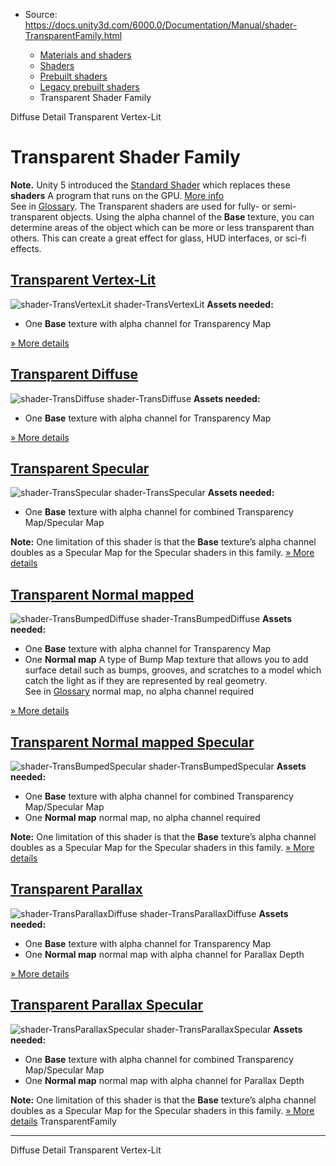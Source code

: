 * Source: https://docs.unity3d.com/6000.0/Documentation/Manual/shader-TransparentFamily.html

  * [Materials and shaders](https://docs.unity3d.com/6000.0/Documentation/Manual/materials-and-shaders.html)
  * [Shaders](https://docs.unity3d.com/6000.0/Documentation/Manual/Shaders.html)
  * [Prebuilt shaders](https://docs.unity3d.com/6000.0/Documentation/Manual/shader-built-in-landing.html)
  * [Legacy prebuilt shaders](https://docs.unity3d.com/6000.0/Documentation/Manual/Built-inShaderGuide.html)
  * Transparent Shader Family


[](https://docs.unity3d.com/6000.0/Documentation/Manual/shader-NormalDiffuseDetail.html)
Diffuse Detail
[](https://docs.unity3d.com/6000.0/Documentation/Manual/shader-TransVertexLit.html)
Transparent Vertex-Lit
# Transparent Shader Family
**Note.** Unity 5 introduced the [Standard Shader](https://docs.unity3d.com/6000.0/Documentation/Manual/shader-StandardShader.html) which replaces these **shaders** A program that runs on the GPU. [More info](https://docs.unity3d.com/6000.0/Documentation/Manual/Shaders.html)  
See in [Glossary](https://docs.unity3d.com/6000.0/Documentation/Manual/Glossary.html#Shader).
The Transparent shaders are used for fully- or semi-transparent objects. Using the alpha channel of the **Base** texture, you can determine areas of the object which can be more or less transparent than others. This can create a great effect for glass, HUD interfaces, or sci-fi effects.
## [Transparent Vertex-Lit](https://docs.unity3d.com/6000.0/Documentation/Manual/shader-TransVertexLit.html)
![shader-TransVertexLit](https://docs.unity3d.com/6000.0/Documentation/uploads/Shaders/Thumb-TransVertex.jpg) shader-TransVertexLit
**Assets needed:**
  * One **Base** texture with alpha channel for Transparency Map


[» More details](https://docs.unity3d.com/6000.0/Documentation/Manual/shader-TransVertexLit.html)
## [Transparent Diffuse](https://docs.unity3d.com/6000.0/Documentation/Manual/shader-TransDiffuse.html)
![shader-TransDiffuse](https://docs.unity3d.com/6000.0/Documentation/uploads/Shaders/Thumb-TransDiffuse.jpg) shader-TransDiffuse
**Assets needed:**
  * One **Base** texture with alpha channel for Transparency Map


[» More details](https://docs.unity3d.com/6000.0/Documentation/Manual/shader-TransDiffuse.html)
## [Transparent Specular](https://docs.unity3d.com/6000.0/Documentation/Manual/shader-TransSpecular.html)
![shader-TransSpecular](https://docs.unity3d.com/6000.0/Documentation/uploads/Shaders/Thumb-TransSpec.jpg) shader-TransSpecular
**Assets needed:**
  * One **Base** texture with alpha channel for combined Transparency Map/Specular Map


**Note:** One limitation of this shader is that the **Base** texture’s alpha channel doubles as a Specular Map for the Specular shaders in this family.
[» More details](https://docs.unity3d.com/6000.0/Documentation/Manual/shader-TransSpecular.html)
## [Transparent Normal mapped](https://docs.unity3d.com/6000.0/Documentation/Manual/shader-TransBumpedDiffuse.html)
![shader-TransBumpedDiffuse](https://docs.unity3d.com/6000.0/Documentation/uploads/Shaders/Thumb-TransBump.jpg) shader-TransBumpedDiffuse
**Assets needed:**
  * One **Base** texture with alpha channel for Transparency Map
  * One **Normal map** A type of Bump Map texture that allows you to add surface detail such as bumps, grooves, and scratches to a model which catch the light as if they are represented by real geometry.  
See in [Glossary](https://docs.unity3d.com/6000.0/Documentation/Manual/Glossary.html#Normalmap) normal map, no alpha channel required


[» More details](https://docs.unity3d.com/6000.0/Documentation/Manual/shader-TransBumpedDiffuse.html)
## [Transparent Normal mapped Specular](https://docs.unity3d.com/6000.0/Documentation/Manual/shader-TransBumpedSpecular.html)
![shader-TransBumpedSpecular](https://docs.unity3d.com/6000.0/Documentation/uploads/Shaders/Thumb-TransBumpSpec.jpg) shader-TransBumpedSpecular
**Assets needed:**
  * One **Base** texture with alpha channel for combined Transparency Map/Specular Map
  * One **Normal map** normal map, no alpha channel required


**Note:** One limitation of this shader is that the **Base** texture’s alpha channel doubles as a Specular Map for the Specular shaders in this family.
[» More details](https://docs.unity3d.com/6000.0/Documentation/Manual/shader-TransBumpedSpecular.html)
## [Transparent Parallax](https://docs.unity3d.com/6000.0/Documentation/Manual/shader-TransParallaxDiffuse.html)
![shader-TransParallaxDiffuse](https://docs.unity3d.com/6000.0/Documentation/uploads/Shaders/Thumb-TransParallaxBump.jpg) shader-TransParallaxDiffuse
**Assets needed:**
  * One **Base** texture with alpha channel for Transparency Map
  * One **Normal map** normal map with alpha channel for Parallax Depth


[» More details](https://docs.unity3d.com/6000.0/Documentation/Manual/shader-TransParallaxDiffuse.html)
## [Transparent Parallax Specular](https://docs.unity3d.com/6000.0/Documentation/Manual/shader-TransParallaxSpecular.html)
![shader-TransParallaxSpecular](https://docs.unity3d.com/6000.0/Documentation/uploads/Shaders/Thumb-TransParallaxBumpSpec.jpg) shader-TransParallaxSpecular
**Assets needed:**
  * One **Base** texture with alpha channel for combined Transparency Map/Specular Map
  * One **Normal map** normal map with alpha channel for Parallax Depth


**Note:** One limitation of this shader is that the **Base** texture’s alpha channel doubles as a Specular Map for the Specular shaders in this family.
[» More details](https://docs.unity3d.com/6000.0/Documentation/Manual/shader-TransParallaxSpecular.html)
TransparentFamily
* * *
[](https://docs.unity3d.com/6000.0/Documentation/Manual/shader-NormalDiffuseDetail.html)
Diffuse Detail
[](https://docs.unity3d.com/6000.0/Documentation/Manual/shader-TransVertexLit.html)
Transparent Vertex-Lit
